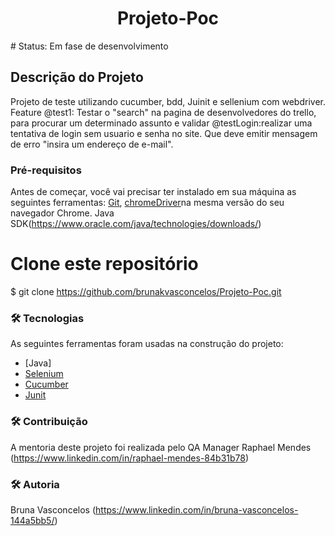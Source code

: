 <h1 align="center">Projeto-Poc</h1>
# Status: Em fase de desenvolvimento

## Descrição do Projeto

Projeto de teste utilizando cucumber, bdd, Juinit e sellenium com webdriver.
Feature @test1: Testar o "search" na pagina de desenvolvedores do trello, para procurar um determinado assunto e validar 
@testLogin:realizar uma tentativa de login sem usuario e senha no site. Que deve emitir mensagem de erro "insira um endereço de e-mail".

### Pré-requisitos

Antes de começar, você vai precisar ter instalado em sua máquina as seguintes ferramentas:
[Git](https://git-scm.com), [chromeDriver](https://chromedriver.chromium.org/downloads)na mesma versão do seu navegador Chrome.
Java SDK(https://www.oracle.com/java/technologies/downloads/)

# Clone este repositório
$ git clone <https://github.com/brunakvasconcelos/Projeto-Poc.git>

### 🛠 Tecnologias

As seguintes ferramentas foram usadas na construção do projeto:
- [Java]
- [Selenium](https://www.selenium.dev/)
- [Cucumber](https://cucumber.io/)
- [Junit](https://junit.org/junit5/)

### 🛠 Contribuição

A mentoria deste projeto foi realizada pelo QA Manager Raphael Mendes (https://www.linkedin.com/in/raphael-mendes-84b31b78)


### 🛠 Autoria
Bruna Vasconcelos (https://www.linkedin.com/in/bruna-vasconcelos-144a5bb5/)
